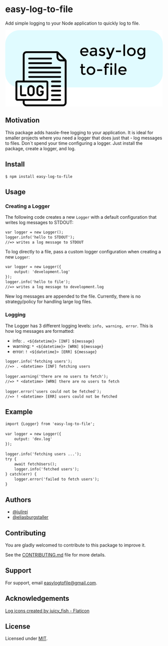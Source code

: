 
# easy-log-to-file

Add simple logging to your Node application to quickly log to file.

![Logo](logo.png)

## Motivation

This package adds hassle-free logging to your application. It is ideal for smaller projects where you need a logger that does just that - log messages to files. Don´t spend your time configuring a logger. Just install the package, create a logger, and log.

## Install
```
$ npm install easy-log-to-file
```

## Usage

### Creating a Logger
The following code creates a new `Logger` with a default configuration that writes log messages to STDOUT:
```
var logger = new Logger();
logger.info('hello to STDOUT');
//=> writes a log message to STDOUT
```

To log directly to a file, pass a custom logger configuration when creating a new `Logger`:
```
var logger = new Logger({
    output: 'development.log'
});
logger.info('hello to file');
//=> writes a log message to development.log
```
New log messages are appended to the file.
Currently, there is no strategy/policy for handling large log files. 

### Logging

The Logger has 3 different logging levels:
```info, warning, error```.
This is how log messages are formatted:
- info: `. <${datetime}> [INF] ${message}` 
- warning: `* <${datetime}> [WRN] ${message}` 
- error: `! <${datetime}> [ERR] ${message}` 

```
logger.info('fetching users');
//=> . <datetime> [INF] fetching users

logger.warning('there are no users to fetch');
//=> * <datetime> [WRN] there are no users to fetch

logger.error('users could not be fetched');
//=> ! <datetime> [ERR] users could not be fetched
```

## Example 

```
import {Logger} from 'easy-log-to-file';

var logger = new Logger({
    output: 'dev.log'
});

logger.info('fetching users ...');
try {
    await fetchUsers();
    logger.info('fetched users');
} catch(err) {
    logger.error('failed to fetch users');
}
```

## Authors

- [@julirei](https://github.com/julirei)
- [@eliasburgstaller](https://github.com/eliasburgstaller)

## Contributing
You are gladly welcomed to contribute to this package to improve it. 

See the [CONTRIBUTING.md](https://github.com/julirei/easy-log-to-file/blob/main/CONTRIBUTING.md) file for more details.

## Support

For support, email easylogtofile@gmail.com.

## Acknowledgements
[Log icons created by juicy_fish - Flaticon](https://www.flaticon.com/free-icons/log) 

 ## License
 Licensed under [MIT](https://github.com/julirei/easy-log-to-file/blob/main/LICENSE).



